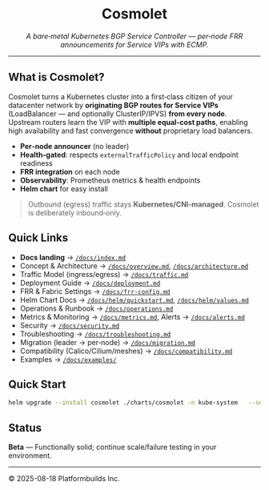 
<h1 align="center">Cosmolet</h1>
<p align="center"><em>A bare‑metal Kubernetes BGP Service Controller — per‑node FRR announcements for Service VIPs with ECMP.</em></p>

---

## What is Cosmolet?
Cosmolet turns a Kubernetes cluster into a first‑class citizen of your datacenter network by **originating BGP routes for Service VIPs** (LoadBalancer — and optionally ClusterIP/IPVS) **from every node**. Upstream routers learn the VIP with **multiple equal‑cost paths**, enabling high availability and fast convergence **without** proprietary load balancers.

- **Per‑node announcer** (no leader)
- **Health‑gated**: respects `externalTrafficPolicy` and local endpoint readiness
- **FRR integration** on each node
- **Observability**: Prometheus metrics & health endpoints
- **Helm chart** for easy install

> Outbound (egress) traffic stays **Kubernetes/CNI‑managed**. Cosmolet is deliberately inbound‑only.

## Quick Links
- **Docs landing** → [`/docs/index.md`](docs/index.md)
- Concept & Architecture → [`/docs/overview.md`](docs/overview.md), [`/docs/architecture.md`](docs/architecture.md)
- Traffic Model (ingress/egress) → [`/docs/traffic.md`](docs/traffic.md)
- Deployment Guide → [`/docs/deployment.md`](docs/deployment.md)
- FRR & Fabric Settings → [`/docs/frr-config.md`](docs/frr-config.md)
- Helm Chart Docs → [`/docs/helm/quickstart.md`](docs/helm/quickstart.md), [`/docs/helm/values.md`](docs/helm/values.md)
- Operations & Runbook → [`/docs/operations.md`](docs/operations.md)
- Metrics & Monitoring → [`/docs/metrics.md`](docs/metrics.md), Alerts → [`/docs/alerts.md`](docs/alerts.md)
- Security → [`/docs/security.md`](docs/security.md)
- Troubleshooting → [`/docs/troubleshooting.md`](docs/troubleshooting.md)
- Migration (leader → per‑node) → [`/docs/migration.md`](docs/migration.md)
- Compatibility (Calico/Cilium/meshes) → [`/docs/compatibility.md`](docs/compatibility.md)
- Examples → [`/docs/examples/`](docs/examples/)

## Quick Start
```bash
helm upgrade --install cosmolet ./charts/cosmolet -n kube-system   --set config.bgp.asn=65001   --set securityContext.privileged=true
```

## Status
**Beta** — Functionally solid; continue scale/failure testing in your environment.

---

© 2025-08-18 Platformbuilds Inc.
